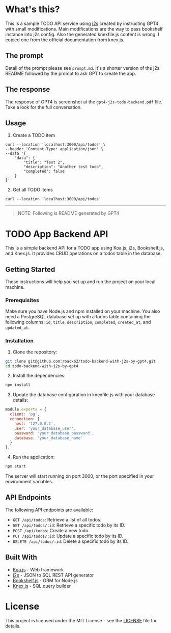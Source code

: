 # What's this?

This is a sample TODO API service using [j2s](https://www.npmjs.com/package/j2s/v/2.0.10) created by instructing GPT4 with small modifications.
Main modifications are the way to pass bookshelf instance into j2s config. Also the generated knexfile.js content is wrong. I copied one from the official documentation from knex.js.

## The prompt

Detail of the prompt please see `prompt.md`. It's a shorter version of the j2s README followed by the prompt to ask GPT to create the app.

## The response

The response of GPT4 is screenshot at the `gpt4-j2s-todo-backend.pdf` file. Take a look for the full conversation.

## Usage

1. Create a TODO item

```
curl --location 'localhost:3000/api/todos' \
--header 'Content-Type: application/json' \
--data '{
    "data": {
        "title": "Test 2",
        "description": "Another test todo",
        "completed": false
    }
}'
```

2. Get all TODO items

```
curl --location 'localhost:3000/api/todos'
```

----
> NOTE: Following is README generated by GPT4

# TODO App Backend API

This is a simple backend API for a TODO app using Koa.js, j2s, Bookshelf.js, and Knex.js. It provides CRUD operations on a todos table in the database.

## Getting Started

These instructions will help you set up and run the project on your local machine.

### Prerequisites

Make sure you have Node.js and npm installed on your machine. You also need a PostgreSQL database set up with a todos table containing the following columns: `id`, `title`, `description`, `completed`, `created_at`, and `updated_at`.

### Installation

1. Clone the repository:

```bash
git clone git@github.com:roackb2/todo-backend-with-j2s-by-gpt4.git
cd todo-backend-with-j2s-by-gpt4
```

2. Install the dependencies:

```bash
npm install
```

3. Update the database configuration in knexfile.js with your database details:

```javascript
module.exports = {
  client: 'pg',
  connection: {
    host: '127.0.0.1',
    user: 'your_database_user',
    password: 'your_database_password',
    database: 'your_database_name'
  }
};
```

4. Run the application:

```bash
npm start
```

The server will start running on port 3000, or the port specified in your environment variables.

## API Endpoints

The following API endpoints are available:

- `GET /api/todos`: Retrieve a list of all todos.
- `GET /api/todos/:id`: Retrieve a specific todo by its ID.
- `POST /api/todos`: Create a new todo.
- `PUT /api/todos/:id`: Update a specific todo by its ID.
- `DELETE /api/todos/:id`: Delete a specific todo by its ID.

## Built With

- [Koa.js](https://koajs.com/) - Web framework
- [j2s](https://www.npmjs.com/package/j2s) - JSON to SQL REST API generator
- [Bookshelf.js](https://bookshelfjs.org/) - ORM for Node.js
- [Knex.js](https://knexjs.org/) - SQL query builder

# License

This project is licensed under the MIT License - see the [LICENSE](LICENSE.md) file for details.
